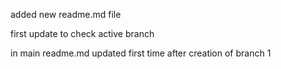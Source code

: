 added new readme.md file

first update to check active branch

in main readme.md updated first time after creation of branch 1
